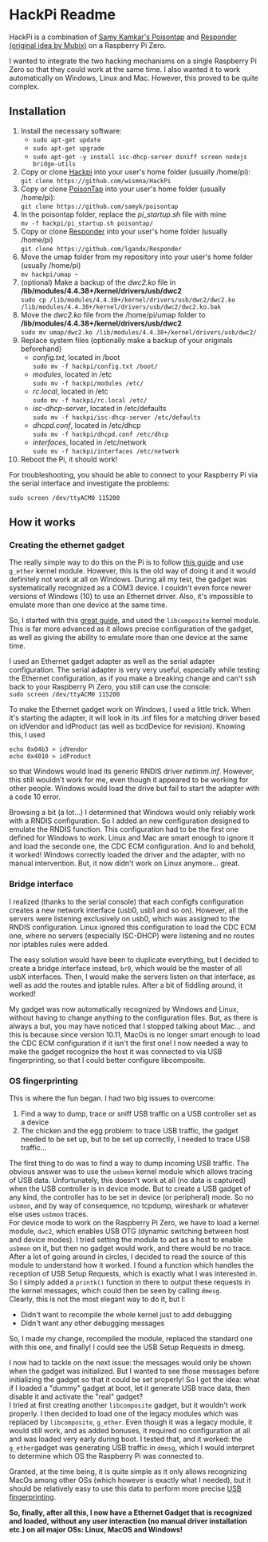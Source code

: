 <h1>HackPi Readme</h1>

HackPi is a combination of <a href="https://samy.pl/poisontap/">Samy Kamkar's Poisontap</a> and <a href="https://zone13.io/post/Raspberry-Pi-Zero-for-credential-snagging/">Responder (original idea by Mubix)</a> on a Raspberry Pi Zero.

I wanted to integrate the two hacking mechanisms on a single Raspberry Pi Zero so that they could work at the same time. I also wanted it to work automatically on Windows, Linux and Mac. However, this proved to be quite complex.

<h2>Installation</h2>

<ol>
<li>Install the necessary software: 
<ul>
  <li><code>sudo apt-get update</code></li>
  <li><code>sudo apt-get upgrade</code></li>
  <li><code>sudo apt-get -y install isc-dhcp-server dsniff screen nodejs bridge-utils</code></li>
</ul>
</li>
<li>Copy or clone <a href="https://github.com/wismna/HackPi">Hackpi</a> into your user's home folder (usually /home/pi):
  <br/>
  <code>git clone https://github.com/wismna/HackPi</code>
</li>
<li>Copy or clone <a href="https://github.com/samyk/poisontap">PoisonTap</a> into your user's home folder (usually /home/pi):
  <br/>
  <code>git clone https://github.com/samyk/poisontap</code>
</li>
<li>In the poisontap folder, replace the <i>pi_startup.sh</i> file with mine
  <br/>
  <code>mv -f hackpi/pi_startup.sh poisontap/</code>
</li>
<li>Copy or clone <a href="https://github.com/lgandx/Responder">Responder</a> into your user's home folder (usually /home/pi)
  <br/>
  <code>git clone https://github.com/lgandx/Responder</code>
</li>
<li>Move the umap folder from my repository into your user's home folder (usually /home/pi)
  <br/>
  <code>mv hackpi/umap ~</code>
</li>
</li>
<li>(optional) Make a backup of the <i>dwc2.ko</i> file in <b>/lib/modules/4.4.38+/kernel/drivers/usb/dwc2</b>
  <br/>
  <code>sudo cp /lib/modules/4.4.38+/kernel/drivers/usb/dwc2/dwc2.ko /lib/modules/4.4.38+/kernel/drivers/usb/dwc2/dwc2.ko.bak</code>
</li>
<li>Move the <i>dwc2.ko</i> file from the /home/pi/umap folder to <b>/lib/modules/4.4.38+/kernel/drivers/usb/dwc2</b>
  <br/>
  <code>sudo mv umap/dwc2.ko /lib/modules/4.4.38+/kernel/drivers/usb/dwc2/</code>
</li>
<li>Replace system files (optionally make a backup of your originals beforehand)
<ul>
  <li><i>config.txt</i>, located in /boot
  <br/>
  <code>sudo mv -f hackpi/config.txt /boot/</code>
</li>
  <li><i>modules</i>, located in /etc
  <br/>
  <code>sudo mv -f hackpi/modules /etc/</code>
</li>
  <li><i>rc.local</i>, located in /etc
  <br/>
  <code>sudo mv -f hackpi/rc.local /etc/</code>
</li>
  <li><i>isc-dhcp-server</i>, located in /etc/defaults
  <br/>
  <code>sudo mv -f hackpi/isc-dhcp-server /etc/defaults</code>
</li>
  <li><i>dhcpd.conf</i>, located in /etc/dhcp
  <br/>
  <code>sudo mv -f hackpi/dhcpd.conf /etc/dhcp</code>
</li>
  <li><i>interfaces</i>, located in /etc/network
  <br/>
  <code>sudo mv -f hackpi/interfaces /etc/network</code>
</li>
</ul>
</li>
<li>Reboot the Pi, it should work!</li>
</ol>

For troubleshooting, you should be able to connect to your Raspberry Pi via the serial interface and investigate the problems:

`sudo screen /dev/ttyACM0 115200`

<h2>How it works</h2>
<h3>Creating the ethernet gadget</h3>

The really simple way to do this on the Pi is to follow <a href="https://learn.adafruit.com/turning-your-raspberry-pi-zero-into-a-usb-gadget/ethernet-gadget">this guide</a> and use `g_ether` kernel module. However, this is the old way of doing it and it would definitely not work at all on Windows. During all my test, the gadget was systematically recognized as a COM3 device. I couldn't even force newer versions of Windows (10) to use an Ethernet driver. Also, it's impossible to emulate more than one device at the same time.

So, I started with this <a href="http://isticktoit.net/?p=1383">great guide</a>, and used the `libcomposite` kernel module. This is far more advanced as it allows precise configuration of the gadget, as well as giving the ability to emulate more than one device at the same time.

I used an Ethernet gadget adapter as well as the serial adapter configuration. The serial adapter is very very useful, especially while testing the Ethernet configuration, as if you make a breaking change and can't ssh back to your Raspberry Pi Zero, you still can use the console: <br/>
`sudo screen /dev/ttyACM0 115200`

To make the Ethernet gadget work on Windows, I used a little trick. When it's starting the adapter, it will look in its .inf files for a matching driver based on idVendor and idProduct (as well as bcdDevice for revision). Knowing this, I used <br/>
```
echo 0x04b3 > idVendor
echo 0x4010 > idProduct
```
so that Windows would load its generic RNDIS driver <i>netimm.inf</i>.
However, this still wouldn't work for me, even though it appeared to be working for other people. Windows would load the drive but fail to start the adapter with a code 10 error.

Browsing a bit (a lot...) I determined that Windows would only reliably work with a RNDIS configuration. So I added an new configuration designed to emulate the RNDIS function. This configuration had to be the first one defined for Windows to work. Linux and Mac are smart enough to ignore it and load the seconde one, the CDC ECM configuration.
And lo and behold, it worked! Windows correctly loaded the driver and the adapter, with no manual intervention. But, it now didn't work on Linux anymore... great.

<h3>Bridge interface</h3>

I realized (thanks to the serial console) that each configfs configuration creates a new network interface (usb0, usb1 and so on). However, all the servers were listening exclusively on usb0, which was assigned to the RNDIS configuration. Linux ignored this configuration to load the CDC ECM one, where no servers (especially ISC-DHCP) were listening and no routes nor iptables rules were added.

The easy solution would have been to duplicate everything, but I decided to create a bridge interface instead, <code>br0</code>, which would be the master of all usbX</code> interfaces. Then, I would make the servers listen on that interface, as well as add the routes and iptable rules.
After a bit of fiddling around, it worked! 

My gadget was now automatically recognized by Windows and Linux, without having to change anything to the configuration files. But, as there is always a but, you may have noticed that I stopped talking about Mac... and this is because since version 10.11, MacOs is no longer smart enough to load the CDC ECM configuration if it isn't the first one! I now needed a way to make the gadget recognize the host it was connected to via USB fingerprinting, so that I could better configure libcomposite.

<h3>OS fingerprinting</h3>
This is where the fun began. I had two big issues to overcome:
<ol>
<li>Find a way to dump, trace or sniff USB traffic on a USB controller set as a device</li>
<li>The chicken and the egg problem: to trace USB traffic, the gadget needed to be set up, but to be set up correctly, I needed to trace USB traffic...</li>
</ol>

The first thing to do was to find a way to dump incoming USB traffic. The obvious answer was to use the `usbmon` kernel module which allows tracing of USB data. Unfortunately, this doesn't work at all (no data is captured) when the USB controller is in device mode. But to create a USB gadget of any kind, the controller has to be set in device (or peripheral) mode. So no `usbmon`, and by way of consequence, no tcpdump, wireshark or whatever else uses `usbmon` traces. <br />
For device mode to work on the Raspberry Pi Zero, we have to load a kernel module, `dwc2`, which enables USB OTG (dynamic switching between host and device modes). I tried setting the module to act as a host to enable `usbmon` on it, but then no gadget would work, and there would be no trace.
After a lot of going around in circles, I decided to read the source of this module to understand how it worked. I found a function which handles the reception of USB Setup Requests, which is exactly what I was interested in. So I simply added a `printk()` function in there to output these requests in the kernel messages, which could then be seen by calling `dmesg`. <br />
Clearly, this is not the most elegant way to do it, but I:
<ul>
<li>Didn't want to recompile the whole kernel just to add debugging</li>
<li>Didn't want any other debugging messages</li>
</ul>

So, I made my change, recompiled the module, replaced the standard one with this one, and finally! I could see the USB Setup Requests in dmesg.

I now had to tackle on the next issue: the messages would only be shown when the gadget was initialized. But I wanted to see those messages before initializing the gadget so that it could be set properly!
So I got the idea: what if I loaded a "dummy" gadget at boot, let it generate USB trace data, then disable it and activate the "real" gadget? <br />
I tried at first creating another `libcomposite` gadget, but it wouldn't work properly. I then decided to load one of the legacy modules which was replaced by `libcomposite`, `g_ether`. Even though it was a legacy module, it would still work, and as added bonuses, it required no configuration at all and was loaded very early during boot.
I tested that, and it worked: the `g_ether`gadget was generating USB traffic in `dmesg`, which I would interpret to determine which OS the Raspberry Pi was connected to.

Granted, at the time being, it is quite simple as it only allows recognizing MacOs among other OSs (which however is exactly what I needed), but it should be relatively easy to use this data to perform more precise <a href="http://ix.cs.uoregon.edu/~butler/pubs/sadfe11.pdf">USB fingerprinting</a>.

<b>So, finally, after all this, I now have a Ethernet Gadget that is recognized and loaded, without any user interaction (no manual driver installation etc.) on all major OSs: Linux, MacOS and Windows!</b>
